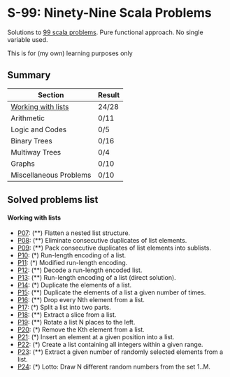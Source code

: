 # S-99: Ninety-Nine Scala Problems

Solutions to [99 scala problems](http://aperiodic.net/phil/scala/s-99). Pure functional approach. No single variable used.

This is for (my own) learning purposes only

## Summary

|Section|Result|
|---|---|
|[Working with lists](src/main/scala/pl/ayeo/s99/WorkingWithLists.scala)|24/28|
|Arithmetic|0/11|
|Logic and Codes|0/5|
|Binary Trees|0/16|
|Multiway Trees|0/4|
|Graphs|0/10|
|Miscellaneous Problems|0/10|

## Solved problems list

#### Working with lists
- [P07](src/main/scala/pl/ayeo/s99/P07.scala): (**) Flatten a nested list structure.
- [P08](src/main/scala/pl/ayeo/s99/P08.scala): (**) Eliminate consecutive duplicates of list elements.
- [P09](src/main/scala/pl/ayeo/s99/P09.scala): (**) Pack consecutive duplicates of list elements into sublists.
- [P10](src/main/scala/pl/ayeo/s99/P10.scala): (*) Run-length encoding of a list.
- [P11](src/main/scala/pl/ayeo/s99/P11.scala): (*) Modified run-length encoding.
- [P12](src/main/scala/pl/ayeo/s99/P12.scala): (**) Decode a run-length encoded list.
- [P13](src/main/scala/pl/ayeo/s99/P13.scala): (**) Run-length encoding of a list (direct solution).
- [P14](src/main/scala/pl/ayeo/s99/P14.scala): (*) Duplicate the elements of a list.
- [P15](src/main/scala/pl/ayeo/s99/P15.scala): (**) Duplicate the elements of a list a given number of times.
- [P16](src/main/scala/pl/ayeo/s99/P16.scala): (**) Drop every Nth element from a list.
- [P17](src/main/scala/pl/ayeo/s99/P17.scala): (*) Split a list into two parts.
- [P18](src/main/scala/pl/ayeo/s99/P18.scala): (**) Extract a slice from a list.
- [P19](src/main/scala/pl/ayeo/s99/P19.scala): (**) Rotate a list N places to the left.
- [P20](src/main/scala/pl/ayeo/s99/P20.scala): (*) Remove the Kth element from a list.
- [P21](src/main/scala/pl/ayeo/s99/P21.scala): (*) Insert an element at a given position into a list.
- [P22](src/main/scala/pl/ayeo/s99/P22.scala): (*) Create a list containing all integers within a given range.
- [P23](src/main/scala/pl/ayeo/s99/P23.scala): (**) Extract a given number of randomly selected elements from a list.
- [P24](src/main/scala/pl/ayeo/s99/P24.scala): (*) Lotto: Draw N different random numbers from the set 1..M.